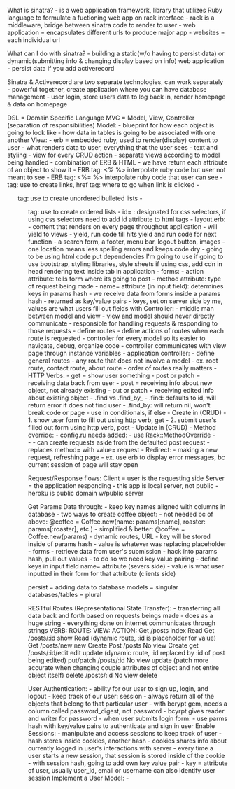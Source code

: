 What is sinatra?
    - is a web application framework, library that utilizes Ruby language to formulate a fuctioning web app on rack interface
        - rack is a middleware, bridge between sinatra code to render to user 
    - web application = encapsulates different urls to produce major app
    - websites = each individual url

What can I do with sinatra?
    - building a static(w/o having to persist data) or dynamic(submitting info & changing display based on info) web application
    - persist data if you add activerecord

Sinatra & Activerecord are two separate technologies, can work separately
    - powerful together, create application where you can have database management
    - user login, store users data to log back in, render homepage & data on homepage

DSL = Domain Specific Language
MVC = Model, View, Controller (separation of responsibilities)
    Model:
        - blueprint for how each object is going to look like
        - how data in tables is going to be associated with one another
    View:
        - erb = embedded ruby, used to render(display) content to user
        - what renders data to user, everything that the user sees
        - text and styling
        - view for every CRUD action
        - separate views according to model being handled
        - combination of ERB & HTML
        - we have return each attribute of an object to show it
        - ERB tag: <% %> interpolate ruby code but user not meant to see
        - ERB tag: <%= %> interpolate ruby code that user can see
        - <a> tag: use to create links, href tag: where to go when link is clicked
        - <ul> tag: use to create unordered bulleted lists
        - <ol> tag: use to create ordered lists
        - id= : designated for css selectors, if using css selectors need to add id attribute to html tags
            - layout.erb:
                - content that renders on every page throughout application
                    - will yield to views 
                    - yield, run code till hits yield and run code for next function
                - a search form, a footer, menu bar, logout button, images
                - one location means less spelling errors and keeps code dry
                - <html> going to be using html code
                  <head> put dependencies I'm going to use
                  if going to use bootstrap, styling libraries, style sheets if using css, add cdn in head
                  <title>CoffeeTastingJournal</title> rendering text inside tab in application
        - forms:
            - action attribute: tells form where its going to post
            - method attribute: type of request being made
            - name= attribute (in input field): determines keys in params hash
                - we receive data from forms inside a params hash
                - returned as key/value pairs
                - keys, set on server side by me, values are what users fill out fields with 
    Controller:
        - middle man between model and view
            - view and model should never directly communicate
        - responsible for handling requests & responding to those requests
        - define routes
        - define actions of routes when each route is requested
        - controller for every model so its easier to navigate, debug, organize code
        - controller communicates with view page through instance variables
            - application controller:
                - define general routes
                - any route that does not involve a model
                - ex. root route, contact route, about route
                - order of routes really matters
        - HTTP Verbs:
            - get = show user something
            - post or patch = receiving data back from user
                - post = receiving info about new object, not already existing
                - put or patch = receiving edited info about existing object
        - .find vs .find_by_<attr>
            - .find: defaults to id, will return error if does not find user
            - .find_by: will return nil, won't break code or page
                - use in conditionals, if else
        - Create in (CRUD)
            - 1. show user form to fill out using http verb, get
            - 2. submit user's filled out form using http verb, post
        - Update in (CRUD)
            - Method override:
                - config.ru needs added:
                    - use Rack::MethodOverride
                - <form action="/coffees/<%= @@coffee.id %>" method="post"> 
                - <input type="hidden" name="_method" value="patch">
                    - can create requests aside from the defaulted post request
                    - replaces method= with value= request
        - Redirect:
            - making a new request, refreshing page
            - ex. use erb to display error messages, bc current session of page will stay open

Request/Response flows:
    Client = user is the requesting side
    Server = the application responding
        - this app is local server, not public
        - heroku is public domain w/public server

Get Params Data through: 
    - keep key names aligned with columns in database
        - two ways to create coffee object:
            - not needed bc of above: @coffee = Coffee.new(name: params[:name], roaster: params[:roaster], etc.)
            - simplified & better: @coffee = Coffee.new(params)
    - dynamic routes, URL
        - key will be stored inside of params hash
        - value is whatever was replacing placeholder
    - forms
        - retrieve data from user's submission
        - hack into params hash, pull out values
        - to do so we need key value pairing
            - define keys in input field name= attribute (severs side)
            - value is what user inputted in their form for that attribute (clients side)

persist = adding data to database
models = singular
databases/tables = plural

RESTful Routes (Representational State Transfer):
    - transferring all data back and forth based on requests beings made
    - does as a huge string
    - everything done on internet communicates through strings
    VERB:       ROUTE:      VIEW:       ACTION:
    Get         /posts      index       Read
    Get         /posts/:id  show        Read (dynamic route, :id is placeholder for value)
    Get         /posts/new  new         Create
    Post        /posts      No view     Create
    get         /posts/:id/edit  edit   update (dynamic route, :id replaced by :id of post being edited)
    put/patch   /posts/:id  No view     update (patch more accurate when changing couple attributes of object and not entire object itself)
    delete      /posts/:id  No view     delete

User Authentication:
    - ability for our user to sign up, login, and logout
    - keep track of our user: session
        - always return all of the objects that belong to that particular user
    - with bcrypt gem, needs a column called password_digest, not password
        - bcyrpt gives reader and writer for password
    - when user submits login form:
        - use parms hash with key/value pairs to authenticate and sign in user
Enable Sessions:
    - manipulate and access sessions to keep track of user
    - hash stores inside cookies, another hash
        - cookies shares info about currently logged in user's interactions with server
        - every time a user starts a new session, that session is stored inside of the cookie
    - with session hash, going to add own key value pair
        - key = attribute of user, usually user_id, email or username can also identify user session
Implement a User Model:
    - 


